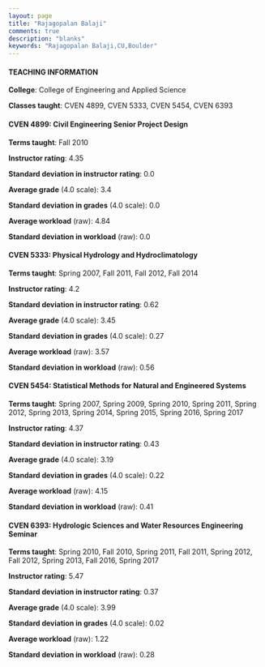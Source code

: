 ```yaml
---
layout: page
title: "Rajagopalan Balaji" 
comments: true
description: "blanks"
keywords: "Rajagopalan Balaji,CU,Boulder"
---
```

<head>
<script src="https://ajax.googleapis.com/ajax/libs/jquery/2.1.3/jquery.min.js"></script>
<script src="https://dl.dropboxusercontent.com/s/pc42nxpaw1ea4o9/highcharts.js?dl=0"></script>
<!-- <script src="../assets/js/highcharts.js"></script> -->
<style type="text/css">@font-face {
	font-family: "Bebas Neue";
	src: url(https://www.filehosting.org/file/details/544349/BebasNeue Regular.otf) format("opentype");
	}
	h1.Bebas { 
		font-family: "Bebas Neue", Verdana, Tahoma;
	}
</style>
</head>
	   
#### TEACHING INFORMATION

**College**: College of Engineering and Applied Science

**Classes taught**: CVEN 4899, CVEN 5333, CVEN 5454, CVEN 6393

#### CVEN 4899: Civil Engineering Senior Project Design

**Terms taught**: Fall 2010

**Instructor rating**: 4.35

**Standard deviation in instructor rating**: 0.0

**Average grade** (4.0 scale): 3.4

**Standard deviation in grades** (4.0 scale): 0.0

**Average workload** (raw): 4.84

**Standard deviation in workload** (raw): 0.0

#### CVEN 5333: Physical Hydrology and Hydroclimatology

**Terms taught**: Spring 2007, Fall 2011, Fall 2012, Fall 2014

**Instructor rating**: 4.2

**Standard deviation in instructor rating**: 0.62

**Average grade** (4.0 scale): 3.45

**Standard deviation in grades** (4.0 scale): 0.27

**Average workload** (raw): 3.57

**Standard deviation in workload** (raw): 0.56

#### CVEN 5454: Statistical Methods for Natural and Engineered Systems

**Terms taught**: Spring 2007, Spring 2009, Spring 2010, Spring 2011, Spring 2012, Spring 2013, Spring 2014, Spring 2015, Spring 2016, Spring 2017

**Instructor rating**: 4.37

**Standard deviation in instructor rating**: 0.43

**Average grade** (4.0 scale): 3.19

**Standard deviation in grades** (4.0 scale): 0.22

**Average workload** (raw): 4.15

**Standard deviation in workload** (raw): 0.41

#### CVEN 6393: Hydrologic Sciences and Water Resources Engineering Seminar

**Terms taught**: Spring 2010, Fall 2010, Spring 2011, Fall 2011, Spring 2012, Fall 2012, Spring 2013, Fall 2016, Spring 2017

**Instructor rating**: 5.47

**Standard deviation in instructor rating**: 0.37

**Average grade** (4.0 scale): 3.99

**Standard deviation in grades** (4.0 scale): 0.02

**Average workload** (raw): 1.22

**Standard deviation in workload** (raw): 0.28

